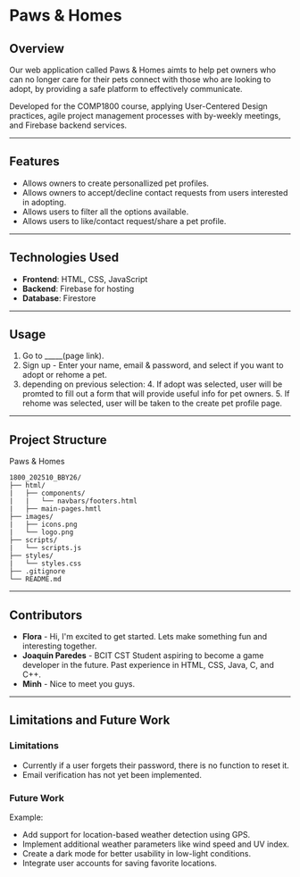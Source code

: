 
# Paws & Homes

## Overview
Our web application called Paws & Homes aimts to help pet owners who can no longer care for their pets connect with those who are looking to adopt, by providing a safe platform to effectively communicate.

Developed for the COMP1800 course, applying User-Centered Design practices, agile project management processes with by-weekly meetings, and Firebase backend services.

---

## Features
- Allows owners to create personallized pet profiles.
- Allows owners to accept/decline contact requests from users interested in adopting.
- Allows users to filter all the options available.
- Allows users to like/contact request/share a pet profile.

---

## Technologies Used

- **Frontend**: HTML, CSS, JavaScript
- **Backend**: Firebase for hosting
- **Database**: Firestore

---

## Usage

1. Go to _____(page link).
2. Sign up - Enter your name, email & password, and select if you want to adopt or rehome a pet.
3. depending on previous selection:
    4. If adopt was selected, user will be promted to fill out a form that will provide useful info for pet owners.
    5. If rehome was selected, user will be taken to the create pet profile page.

---

## Project Structure

Paws & Homes
```
1800_202510_BBY26/
├── html/
|   ├── components/
|   |   └── navbars/footers.html
|   ├── main-pages.hmtl
├── images/
|   ├── icons.png
|   └── logo.png
├── scripts/
|   └── scripts.js
├── styles/
|   └── styles.css
├── .gitignore
└── README.md
```

---

## Contributors
- **Flora** - Hi, I'm excited to get started. Lets make something fun and interesting together.
- **Joaquin Paredes** - BCIT CST Student aspiring to become a game developer in the future. Past experience in HTML, CSS, Java, C, and C++.
- **Minh** - Nice to meet you guys.
---

## Limitations and Future Work
### Limitations

- Currently if a user forgets their password, there is no function to reset it.
- Email verification has not yet been implemented.

### Future Work

Example: 
- Add support for location-based weather detection using GPS.
- Implement additional weather parameters like wind speed and UV index.
- Create a dark mode for better usability in low-light conditions.
- Integrate user accounts for saving favorite locations.